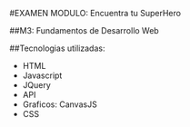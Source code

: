 #EXAMEN MODULO: Encuentra tu SuperHero

##M3: Fundamentos de Desarrollo Web

##Tecnologias utilizadas:

- HTML
- Javascript
- JQuery
- API
- Graficos: CanvasJS
- CSS
